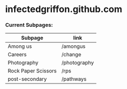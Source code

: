# infectedgriffon.github.com

### Current Subpages:

| Subpage     | link |
| ----------- | ----------- |
| Among us | /amongus |
| Careers | /change |
| Photography | /photography |
| Rock Paper Scissors | /rps |
| post-secondary | /pathways |